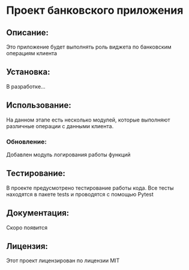# Проект банковского приложения
## Описание:
  Это приложение будет выполнять роль виджета по банковским операциям клиента

## Установка:
  В разработке...

## Использование:
  На данном этапе есть несколько модулей, которые выполняют различные
  операции с данными клиента.

### Обновление:
   Добавлен модуль логирования работы функций

## Тестирование:
  В проекте предусмотрено тестирование работы кода.
  Все тесты находятся в пакете tests и проводятся с помощью Pytest
  

## Документация:
  Скоро появится

## Лицензия:
  Этот проект лицензирован по лицензии MIT